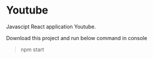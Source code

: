 # Youtube

Javascipt React application Youtube.

Download this project and run below command in console

> npm start
